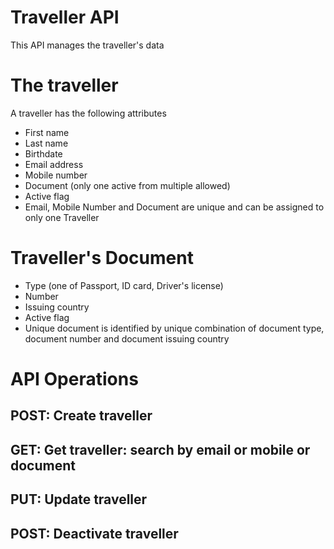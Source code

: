 # Traveller API

This API manages the traveller's data

# The traveller

A traveller has the following attributes

 - First name
 - Last name
 - Birthdate
 - Email address
 - Mobile number
 - Document (only one active from multiple allowed)
 - Active flag
 - Email, Mobile Number and Document are unique and can be assigned to only one Traveller


# Traveller's Document

 - Type (one of Passport, ID card, Driver's license)
 - Number
 - Issuing country
 - Active flag
 - Unique document is identified by unique combination of document type, document number and document issuing country

# API Operations

## POST: Create traveller
## GET: Get traveller: search by email or mobile or document
## PUT: Update traveller
## POST: Deactivate traveller